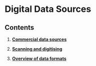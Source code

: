 # Digital Data Sources

## Contents

1. [**Commercial data sources**](content/2_comm_data)

2. [**Scanning and digitising**](content/2_scan_digit)

3. [**Overview of data formats**](content/2_data_format)